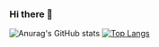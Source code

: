 ### Hi there 👋

![Anurag's GitHub stats](https://github-readme-stats.vercel.app/api?username=robkarrr&show_icons=true&theme=dracula)
[![Top Langs](https://github-readme-stats.vercel.app/api/top-langs/?username=robkarrr&layout=compact&theme=dracula)](https://github.com/anuraghazra/github-readme-stats)
